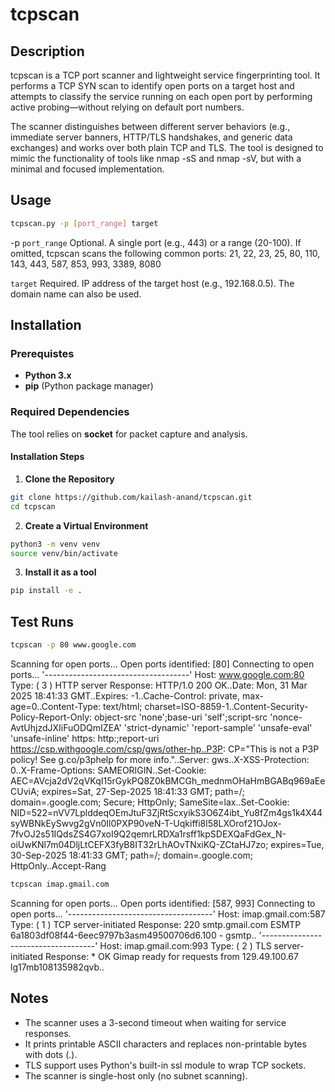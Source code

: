 # tcpscan

## Description
tcpscan is a TCP port scanner and lightweight service fingerprinting tool. It performs a TCP SYN scan to identify open ports on a target host and attempts to classify the service running on each open port by performing active probing—without relying on default port numbers.

The scanner distinguishes between different server behaviors (e.g., immediate server banners, HTTP/TLS handshakes, and generic data exchanges) and works over both plain TCP and TLS. The tool is designed to mimic the functionality of tools like nmap -sS and nmap -sV, but with a minimal and focused implementation.

## Usage

```sh
tcpscan.py -p [port_range] target
```

-p `port_range`
    Optional. A single port (e.g., 443) or a range (20-100).
    If omitted, tcpscan scans the following common ports: 21, 22, 23, 25, 80, 110, 143, 443, 587, 853, 993, 3389, 8080

`target`
    Required. IP address of the target host (e.g., 192.168.0.5). The domain name can also be used.

## Installation

### Prerequistes
- **Python 3.x**
- **pip** (Python package manager)

### **Required Dependencies**
The tool relies on **socket** for packet capture and analysis.

#### **Installation Steps**
1. **Clone the Repository**
  ```sh
  git clone https://github.com/kailash-anand/tcpscan.git
  cd tcpscan
  ```

2. **Create a Virtual Environment**
  ```sh
  python3 -m venv venv
  source venv/bin/activate
  ```

3. **Install it as a tool**
  ```sh
  pip install -e .
  ```

## Test Runs
```sh
tcpscan -p 80 www.google.com
```
Scanning for open ports...
Open ports identified: [80]
Connecting to open ports...
'------------------------------------'
Host: www.google.com:80
Type: ( 3 ) HTTP server
Response: HTTP/1.0 200 OK..Date: Mon, 31 Mar 2025 18:41:33 GMT..Expires: -1..Cache-Control: private, max-age=0..Content-Type: text/html; charset=ISO-8859-1..Content-Security-Policy-Report-Only: object-src 'none';base-uri 'self';script-src 'nonce-AvtUhjzdJXIiFuODQmIZEA' 'strict-dynamic' 'report-sample' 'unsafe-eval' 'unsafe-inline' https: http:;report-uri https://csp.withgoogle.com/csp/gws/other-hp..P3P: CP="This is not a P3P policy! See g.co/p3phelp for more info."..Server: gws..X-XSS-Protection: 0..X-Frame-Options: SAMEORIGIN..Set-Cookie: AEC=AVcja2dV2qVKqI15rGykPQ8Z0kBMCGh_mednmOHaHmBGABq969aEeCUviA; expires=Sat, 27-Sep-2025 18:41:33 GMT; path=/; domain=.google.com; Secure; HttpOnly; SameSite=lax..Set-Cookie: NID=522=nVV7LplddeqOEmJtuF3ZjRtScxyikS3O6Z4ibt_Yu8fZm4gs1k4X44syWBNkEySwvg2gVn0Il0PXP90veN-T-Uqkiffi8l58LXOrof21OJox-7fvOJ2s51IQdsZS4G7xoI9Q2qemrLRDXa1rsff1kpSDEXQaFdGex_N-oiUwKNl7m04DljLtCEFX3fyB8IT32rLhAOvTNxiKQ-ZCtaHJ7zo; expires=Tue, 30-Sep-2025 18:41:33 GMT; path=/; domain=.google.com; HttpOnly..Accept-Rang

```sh
tcpscan imap.gmail.com
``` 
Scanning for open ports... 
Open ports identified: [587, 993] 
Connecting to open ports... 
'------------------------------------'
Host: imap.gmail.com:587
Type: ( 1 ) TCP server-initiated
Response: 220 smtp.gmail.com ESMTP 6a1803df08f44-6eec9797b3asm49500706d6.100 - gsmtp..
'------------------------------------'
Host: imap.gmail.com:993
Type: ( 2 ) TLS server-initiated
Response: * OK Gimap ready for requests from 129.49.100.67 lg17mb108135982qvb.. 

## Notes
- The scanner uses a 3-second timeout when waiting for service responses.
- It prints printable ASCII characters and replaces non-printable bytes with dots (.).
- TLS support uses Python's built-in ssl module to wrap TCP sockets.
- The scanner is single-host only (no subnet scanning).

